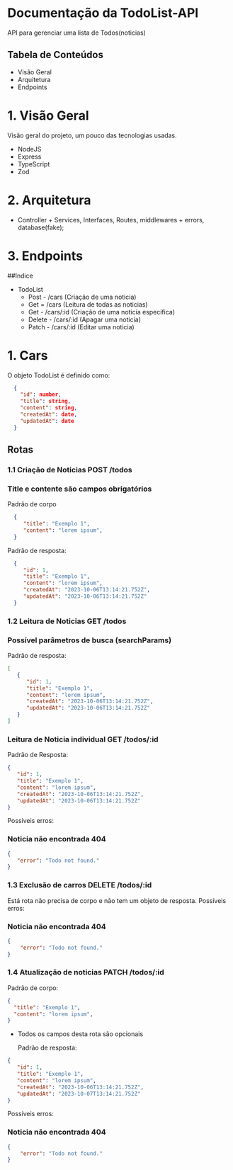# Documentação da TodoList-API

 API para gerenciar uma lista de Todos(noticias)
## Tabela de Conteúdos
* Visão Geral
* Arquitetura
* Endpoints

# 1. Visão Geral
Visão geral do projeto, um pouco das tecnologias usadas.
* NodeJS
* Express
* TypeScript
* Zod

# 2. Arquitetura
  - Controller + Services, Interfaces, Routes, middlewares + errors, database(fake);

# 3. Endpoints
##Indice
* TodoList
  * Post - /cars (Criação de uma noticia)
  * Get = /cars (Leitura de todas as noticias)
  * Get - /cars/:id (Criação de uma noticia especifica)
  * Delete - /cars/:id (Apagar uma noticia)
  * Patch - /cars/:id (Editar uma noticia)

 # 1. Cars
O objeto TodoList é definido como:
```json
  {
    "id": number,
    "title": string,
    "content": string,
    "createdAt": date,
    "updatedAt": date
  }
```

## Rotas
### 1.1 Criação de Noticias POST /todos
### Title e contente são campos obrigatórios
Padrão de corpo
```json
  {
     "title": "Exemplo 1",
     "content": "lorem ipsum",
  }
```

Padrão de resposta:
```json
  {
     "id": 1,
     "title": "Exemplo 1",
     "content": "lorem ipsum",
     "createdAt": "2023-10-06T13:14:21.752Z",
     "updatedAt": "2023-10-06T13:14:21.752Z"
  }
```

### 1.2 Leitura de Noticias GET /todos
### Possível parâmetros de busca (searchParams)
Padrão de resposta:
```json
[
   {
      "id": 1,
      "title": "Exemplo 1",
      "content": "lorem ipsum",
      "createdAt": "2023-10-06T13:14:21.752Z",
      "updatedAt": "2023-10-06T13:14:21.752Z"
   }
]
```

### Leitura de Noticia individual GET /todos/:id
Padrão de Resposta:
```json
{
   "id": 1,
   "title": "Exemplo 1",
   "content": "lorem ipsum",
   "createdAt": "2023-10-06T13:14:21.752Z",
   "updatedAt": "2023-10-06T13:14:21.752Z"
}
```
Possiveis erros:
### Noticia não encontrada 404
```json
{
   "error": "Todo not found."
}
```

### 1.3 Exclusão de carros DELETE /todos/:id
Está rota não precisa de corpo e não tem um objeto de resposta.
Possíveis erros:
### Noticia não encontrada 404
```json
{
    "error": "Todo not found."
}
```

### 1.4 Atualização de noticias PATCH /todos/:id
Padrão de corpo:
```json
{
  "title": "Exemplo 1",
  "content": "lorem ipsum",
}
```
* Todos os campos desta rota são opcionais

  Padrão de resposta:
```json
{
   "id": 1,
   "title": "Exemplo 1",
   "content": "lorem ipsum",
   "createdAt": "2023-10-06T13:14:21.752Z",
   "updatedAt": "2023-10-07T13:14:21.752Z"
}
```

Possíveis erros:
### Noticia não encontrada 404
```json
{
    "error": "Todo not found."
}
```
